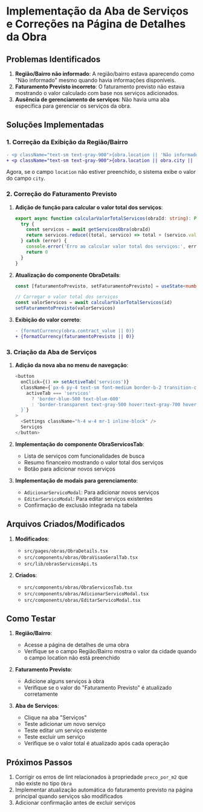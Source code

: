 # Implementação da Aba de Serviços e Correções na Página de Detalhes da Obra

## Problemas Identificados

1. **Região/Bairro não informado**: A região/bairro estava aparecendo como "Não informado" mesmo quando havia informações disponíveis.
2. **Faturamento Previsto incorreto**: O faturamento previsto não estava mostrando o valor calculado com base nos serviços adicionados.
3. **Ausência de gerenciamento de serviços**: Não havia uma aba específica para gerenciar os serviços da obra.

## Soluções Implementadas

### 1. Correção da Exibição da Região/Bairro

```diff
- <p className="text-sm text-gray-900">{obra.location || 'Não informado'}</p>
+ <p className="text-sm text-gray-900">{obra.location || obra.city || 'Não informado'}</p>
```

Agora, se o campo `location` não estiver preenchido, o sistema exibe o valor do campo `city`.

### 2. Correção do Faturamento Previsto

1. **Adição de função para calcular o valor total dos serviços**:
   ```typescript
   export async function calcularValorTotalServicos(obraId: string): Promise<number> {
     try {
       const servicos = await getServicosObra(obraId)
       return servicos.reduce((total, servico) => total + (servico.valor_total || 0), 0)
     } catch (error) {
       console.error('Erro ao calcular valor total dos serviços:', error)
       return 0
     }
   }
   ```

2. **Atualização do componente ObraDetails**:
   ```typescript
   const [faturamentoPrevisto, setFaturamentoPrevisto] = useState<number>(0)
   
   // Carregar o valor total dos serviços
   const valorServicos = await calcularValorTotalServicos(id)
   setFaturamentoPrevisto(valorServicos)
   ```

3. **Exibição do valor correto**:
   ```diff
   - {formatCurrency(obra.contract_value || 0)}
   + {formatCurrency(faturamentoPrevisto || 0)}
   ```

### 3. Criação da Aba de Serviços

1. **Adição da nova aba no menu de navegação**:
   ```typescript
   <button
     onClick={() => setActiveTab('servicos')}
     className={`px-6 py-4 text-sm font-medium border-b-2 transition-colors ${
       activeTab === 'servicos'
         ? 'border-blue-500 text-blue-600'
         : 'border-transparent text-gray-500 hover:text-gray-700 hover:border-gray-300'
     }`}
   >
     <Settings className="h-4 w-4 mr-1 inline-block" />
     Serviços
   </button>
   ```

2. **Implementação do componente ObraServicosTab**:
   - Lista de serviços com funcionalidades de busca
   - Resumo financeiro mostrando o valor total dos serviços
   - Botão para adicionar novos serviços

3. **Implementação de modais para gerenciamento**:
   - `AdicionarServicoModal`: Para adicionar novos serviços
   - `EditarServicoModal`: Para editar serviços existentes
   - Confirmação de exclusão integrada na tabela

## Arquivos Criados/Modificados

1. **Modificados**:
   - `src/pages/obras/ObraDetails.tsx`
   - `src/components/obras/ObraVisaoGeralTab.tsx`
   - `src/lib/obrasServicosApi.ts`

2. **Criados**:
   - `src/components/obras/ObraServicosTab.tsx`
   - `src/components/obras/AdicionarServicoModal.tsx`
   - `src/components/obras/EditarServicoModal.tsx`

## Como Testar

1. **Região/Bairro**:
   - Acesse a página de detalhes de uma obra
   - Verifique se o campo Região/Bairro mostra o valor da cidade quando o campo location não está preenchido

2. **Faturamento Previsto**:
   - Adicione alguns serviços à obra
   - Verifique se o valor do "Faturamento Previsto" é atualizado corretamente

3. **Aba de Serviços**:
   - Clique na aba "Serviços"
   - Teste adicionar um novo serviço
   - Teste editar um serviço existente
   - Teste excluir um serviço
   - Verifique se o valor total é atualizado após cada operação

## Próximos Passos

1. Corrigir os erros de lint relacionados à propriedade `preco_por_m2` que não existe no tipo `Obra`
2. Implementar atualização automática do faturamento previsto na página principal quando serviços são modificados
3. Adicionar confirmação antes de excluir serviços

